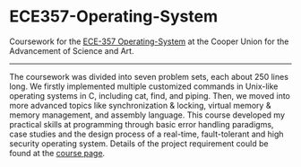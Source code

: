 # ECE357-Operating-System

Coursework for the [ECE-357 Operating-System](http://faculty.cooper.edu/hak/ece357/) at the Cooper Union for the Advancement of Science and Art.
___

The coursework was divided into seven problem sets, each about 250 lines long. We firstly implemented multiple customized commands in Unix-like operating systems in C, including cat, find, and piping. Then, we moved into more advanced topics like synchronization & locking, virtual memory & memory management, and assembly language. This course developed my practical skills at programming through basic error handling paradigms, case studies and the design process of a real-time, fault-tolerant and high security operating system. Details of the project requirement could be found at the [course page](http://faculty.cooper.edu/hak/ece357/).
